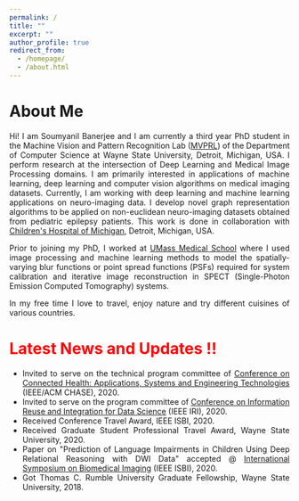 ```yaml
---
permalink: /
title: ""
excerpt: ""
author_profile: true
redirect_from: 
  - /homepage/
  - /about.html
---
```

# About Me

<p><div align="justify">Hi! I am Soumyanil Banerjee and I am currently a third year PhD student in the Machine Vision and Pattern Recognition Lab (<a href="http://mvprl.cs.wayne.edu/">MVPRL</a>) of the Department of Computer Science at Wayne State University, Detroit, Michigan, USA. I perform research at the intersection of Deep Learning and Medical Image Processing domains. I am primarily interested in applications of machine learning, deep learning and computer vision algorithms on medical imaging datasets. Currently, I am working with deep learning and machine learning applications on neuro-imaging data. I develop novel graph representation algorithms to be applied on non-euclidean neuro-imaging datasets obtained from pediatric epilepsy patients. This work is done in collaboration with <a href="https://www.childrensdmc.org/">Children's Hospital of Michigan</a>, Detroit, Michigan, USA.</div></p>

<p><div align="justify">Prior to joining my PhD, I worked at <a href="https://www.umassmed.edu/">UMass Medical School</a> where I used image processing and machine learning methods to model the spatially-varying blur functions or point spread functions (PSFs) required for system calibration and iterative image reconstruction in SPECT (Single-Photon Emission Computed Tomography) systems.</div></p>

<p><div align="justify">In my free time I love to travel, enjoy nature and try different cuisines of various countries.</div></p>

# <font color = "red">Latest News and Updates !!</font>

- <div align="justify">Invited to serve on the technical program committee of <a href="https://conferences.computer.org/chase2020/index.html">Conference on Connected Health: Applications, Systems and Engineering Technologies</a> (IEEE/ACM CHASE), 2020.</div>
- <div align="justify">Invited to serve on the program committee of <a href="https://homepages.uc.edu/~niunn/IRI20/index.html">Conference on Information Reuse and Integration for Data Science</a> (IEEE IRI), 2020.</div>
- <div align="justify">Received Conference Travel Award, IEEE ISBI, 2020.</div>
- <div align="justify">Received Graduate Student Professional Travel Award, Wayne State University, 2020.</div>
- <div align="justify">Paper on "Prediction of Language Impairments in Children Using Deep Relational Reasoning with DWI Data" accepted @ <a href="http://2020.biomedicalimaging.org/">International Symposium on Biomedical Imaging</a> (IEEE ISBI), 2020.</div>
- <div align="justify">Got Thomas C. Rumble University Graduate Fellowship, Wayne State University, 2018.</div>
